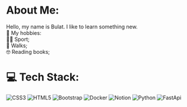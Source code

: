 # About Me:
Hello, my name is Bulat. I like to learn something new.<br>
:speech_balloon: My hobbies:<br>
:weight_lifting_man: Sport;<br> 
:walking: Walks;<br>
:nerd_face: Reading books;<br>

# 💻 Tech Stack:
![CSS3](https://img.shields.io/badge/css3-%231572B6.svg?style=for-the-badge&logo=css3&logoColor=white) ![HTML5](https://img.shields.io/badge/html5-%23E34F26.svg?style=for-the-badge&logo=html5&logoColor=white)  ![Bootstrap](https://img.shields.io/badge/bootstrap-%23563D7C.svg?style=for-the-badge&logo=bootstrap&logoColor=white)  ![Docker](https://img.shields.io/badge/docker-%230db7ed.svg?style=for-the-badge&logo=docker&logoColor=white) ![Notion](https://img.shields.io/badge/Notion-%23000000.svg?style=for-the-badge&logo=notion&logoColor=white) ![Python](https://img.shields.io/badge/Python-yellow?logo=python&logoColor=blue&style=for-the-badge) ![FastApi](https://img.shields.io/badge/FastApi-darkgreen?logo=fastapi&logoColor=white&style=for-the-badge)

